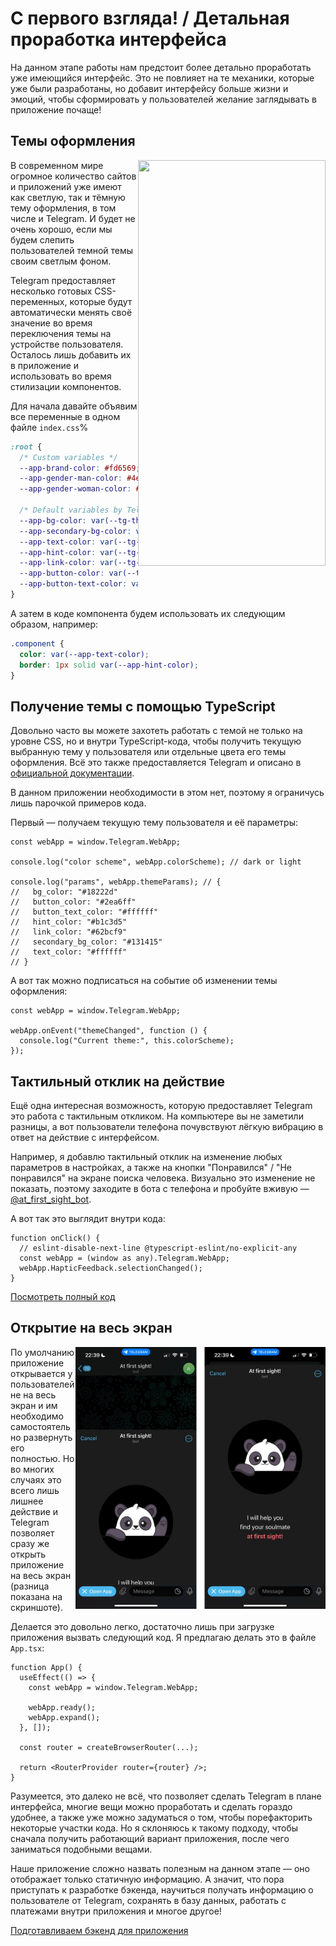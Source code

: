 # С первого взгляда! / Детальная проработка интерфейса

На данном этапе работы нам предстоит более детально проработать уже имеющийся интерфейс. Это не повлияет на те механики, которые уже были разработаны, но добавит интерфейсу больше жизни и эмоций, чтобы сформировать у пользователей желание заглядывать в приложение почаще!

## Темы оформления

<img align="right" width="300" height="649" src="../images/interface-details/switch-themes.gif">

В современном мире огромное количество сайтов и приложений уже имеют как светлую, так и тёмную тему оформления, в том числе и Telegram. И будет не очень хорошо, если мы будем слепить пользователей темной темы своим светлым фоном.

Telegram предоставляет несколько готовых CSS-переменных, которые будут автоматически менять своё значение во время переключения темы на устройстве пользователя. Осталось лишь добавить их в приложение и использовать во время стилизации компонентов.

Для начала давайте объявим все переменные в одном файле `index.css`%

```css
:root {
  /* Custom variables */
  --app-brand-color: #fd6569;
  --app-gender-man-color: #4e92e2;
  --app-gender-woman-color: #fd6569;

  /* Default variables by Telegram */
  --app-bg-color: var(--tg-theme-bg-color);
  --app-secondary-bg-color: var(--tg-theme-secondary-bg-color);
  --app-text-color: var(--tg-theme-text-color);
  --app-hint-color: var(--tg-theme-hint-color);
  --app-link-color: var(--tg-theme-link-color);
  --app-button-color: var(--tg-theme-button-color);
  --app-button-text-color: var(--tg-theme-button-text);
}
```

А затем в коде компонента будем использовать их следующим образом, например:

```css
.component {
  color: var(--app-text-color);
  border: 1px solid var(--app-hint-color);
}
```

## Получение темы с помощью TypeScript

Довольно часто вы можете захотеть работать с темой не только на уровне CSS, но и внутри TypeScript-кода, чтобы получить текущую выбранную тему у пользователя или отдельные цвета его темы оформления. Всё это также предоставляется Telegram и описано в [официальной документации](https://core.telegram.org/bots/webapps#themeparams).

В данном приложении необходимости в этом нет, поэтому я ограничусь лишь парочкой примеров кода.

Первый — получаем текущую тему пользователя и её параметры:

```tsx
const webApp = window.Telegram.WebApp;

console.log("color scheme", webApp.colorScheme); // dark or light

console.log("params", webApp.themeParams); // {
//   bg_color: "#18222d"
//   button_color: "#2ea6ff"
//   button_text_color: "#ffffff"
//   hint_color: "#b1c3d5"
//   link_color: "#62bcf9"
//   secondary_bg_color: "#131415"
//   text_color: "#ffffff"
// }
```

А вот так можно подписаться на событие об изменении темы оформления:

```tsx
const webApp = window.Telegram.WebApp;

webApp.onEvent("themeChanged", function () {
  console.log("Current theme:", this.colorScheme);
});
```

## Тактильный отклик на действие

Ещё одна интересная возможность, которую предоставляет Telegram это работа с тактильным откликом. На компьютере вы не заметили разницы, а вот пользователи телефона почувствуют лёгкую вибрацию в ответ на действие с интерфейсом.

Например, я добавлю тактильный отклик на изменение любых параметров в настройках, а также на кнопки "Понравился" / "Не понравился" на экране поиска человека. Визуально это изменение не показать, поэтому заходите в бота с телефона и пробуйте вживую — [@at_first_sight_bot](https://t.me/at_first_sight_bot).

А вот так это выглядит внутри кода:

```tsx
function onClick() {
  // eslint-disable-next-line @typescript-eslint/no-explicit-any
  const webApp = (window as any).Telegram.WebApp;
  webApp.HapticFeedback.selectionChanged();
}
```

[Посмотреть полный код](https://github.com/ykundin/at-first-sight/blob/docs/tg-web-app/src/ui/radio-buttons/radio-buttons.tsx)

## Открытие на весь экран

<img align="right" width="400" height="419" src="../images/interface-details/expand-app.png">

По умолчанию приложение открывается у пользователей не на весь экран и им необходимо самостоятельно развернуть его полностью. Но во многих случаях это всего лишь лишнее действие и Telegram позволяет сразу же открыть приложение на весь экран (разница показана на скриншоте).

Делается это довольно легко, достаточно лишь при загрузке приложения вызвать следующий код. Я предлагаю делать это в файле `App.tsx`:

```tsx
function App() {
  useEffect(() => {
    const webApp = window.Telegram.WebApp;

    webApp.ready();
    webApp.expand();
  }, []);

  const router = createBrowserRouter(...);

  return <RouterProvider router={router} />;
}
```

Разумеется, это далеко не всё, что позволяет сделать Telegram в плане интерфейса, многие вещи можно проработать и сделать гораздо удобнее, а также уже можно задуматься о том, чтобы порефакторить некоторые участки кода. Но я склоняюсь к такому подходу, чтобы сначала получить работающий вариант приложения, после чего заниматься подобными вещами.

Наше приложение сложно назвать полезным на данном этапе — оно отображает только статичную информацию. А значит, что пора приступать к разработке бэкенда, научиться получать информацию о пользователе от Telegram, сохранять в базу данных, работать с платежами внутри приложения и многое другое!

[Подготавливаем бэкенд для приложения](./06-prepare-backend.md)
